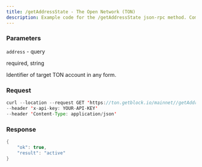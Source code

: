 ```yaml
---
title: /getAddressState - The Open Network (TON)
description: Example code for the /getAddressState json-rpc method. Сomplete guide on how to use /getAddressState json-rpc in GetBlock.io Web3 documentation.
---
```


### Parameters


`address` - query

required, string

Identifier of target TON account in any form.

### Request

``` java
curl --location --request GET 'https://ton.getblock.io/mainnet//getAddressState?address=EQDXZ2c5LnA12Eum-DlguTmfYkMOvNeFCh4rBD0tgmwjcFI-' 
--header 'x-api-key: YOUR-API-KEY' 
--header 'Content-Type: application/json'
```

###  Response

``` java
{
    "ok": true,
    "result": "active"
}
```

